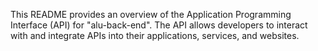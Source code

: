 This README provides an overview of the Application Programming Interface (API) for "alu-back-end". The API allows developers to interact with and integrate APIs  into their applications, services, and websites.
